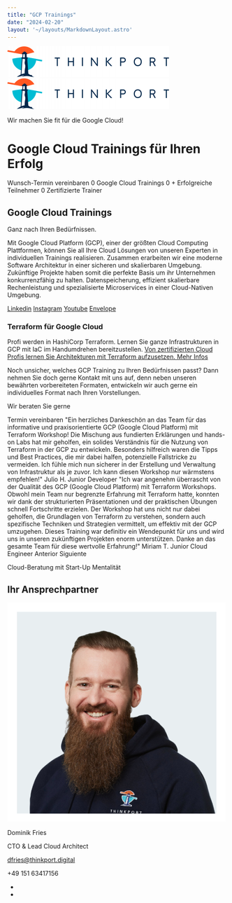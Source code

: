 ```yaml
---
title: "GCP Trainings"
date: "2024-02-20"
layout: '~/layouts/MarkdownLayout.astro'
---
```


 [![Thinkport Logo](images/Logo_horizontral_new-q79kisryfbimg521qvcamhuu9zgajwl52ie1tm6q0s.png "Logo Bright Colours")](https://thinkport.digital)[![Thinkport Logo](images/Logo_horizontral_new-q79kisryfbimg521qvcamhuu9zgajwl52ie1tm6q0s.png "Logo Bright Colours")](https://thinkport.digital)

Wir machen Sie fit für die Google Cloud!

# Google Cloud Trainings für Ihren Erfolg

 Wunsch-Termin vereinbaren 0 Google Cloud Trainings 0 + Erfolgreiche Teilnehmer 0 Zertifizierte Trainer

## Google Cloud Trainings

Ganz nach Ihren Bedürfnissen.

Mit Google Cloud Platform (GCP), einer der größten Cloud Computing Plattformen, können Sie all Ihre Cloud Lösungen von unseren Experten in individuellen Trainings realisieren. Zusammen erarbeiten wir eine moderne Software Architektur in einer sicheren und skalierbaren Umgebung. Zukünftige Projekte haben somit die perfekte Basis um ihr Unternehmen konkurrenzfähig zu halten. Datenspeicherung, effizient skalierbare Rechenleistung und spezialisierte Microservices in einer Cloud-Nativen Umgebung.

[Linkedin](https://www.linkedin.com/company/11759873) [Instagram](https://www.instagram.com/thinkport/) [Youtube](https://www.youtube.com/channel/UCnke3WYRT6bxuMK2t4jw2qQ) [Envelope](mailto:tdrechsel@thinkport.digital)[](#linksection)

### Terraform für Google Cloud

Profi werden in HashiCorp Terraform. Lernen Sie ganze Infrastrukturen in GCP mit IaC im Handumdrehen bereitzustellen. [Von zertifizierten Cloud Profis lernen Sie Architekturen mit Terraform aufzusetzen. Mehr Infos](https://thinkport.digital/?page_id=18528&preview=true)

Noch unsicher, welches GCP Training zu Ihren Bedürfnissen passt? Dann nehmen Sie doch gerne Kontakt mit uns auf, denn neben unseren bewährten vorbereiteten Formaten, entwickeln wir auch gerne ein individuelles Format nach Ihren Vorstellungen.

Wir beraten Sie gerne

 Termin vereinbaren "Ein herzliches Dankeschön an das Team für das informative und praxisorientierte GCP (Google Cloud Platform) mit Terraform Workshop! Die Mischung aus fundierten Erklärungen und hands-on Labs hat mir geholfen, ein solides Verständnis für die Nutzung von Terraform in der GCP zu entwickeln. Besonders hilfreich waren die Tipps und Best Practices, die mir dabei halfen, potenzielle Fallstricke zu vermeiden. Ich fühle mich nun sicherer in der Erstellung und Verwaltung von Infrastruktur als je zuvor. Ich kann diesen Workshop nur wärmstens empfehlen!" Julio H. Junior Developer "Ich war angenehm überrascht von der Qualität des GCP (Google Cloud Platform) mit Terraform Workshops. Obwohl mein Team nur begrenzte Erfahrung mit Terraform hatte, konnten wir dank der strukturierten Präsentationen und der praktischen Übungen schnell Fortschritte erzielen. Der Workshop hat uns nicht nur dabei geholfen, die Grundlagen von Terraform zu verstehen, sondern auch spezifische Techniken und Strategien vermittelt, um effektiv mit der GCP umzugehen. Dieses Training war definitiv ein Wendepunkt für uns und wird uns in unseren zukünftigen Projekten enorm unterstützen. Danke an das gesamte Team für diese wertvolle Erfahrung!" Miriam T. Junior Cloud Engineer Anterior Siguiente

Cloud-Beratung mit Start-Up Mentalität

## Ihr Ansprechpartner

![Dominik gerahmt](images/Dominik_mH-2.png)

Dominik Fries

CTO & Lead Cloud Architect

[dfries@thinkport.digital](mailto:dfries@thinkport.digital)

+49 151 63417156

* [](https://www.linkedin.com/in/dominik-fries-497ab7107/?originalSubdomain=de)
* [](https://www.xing.com/profile/Dominik_Fries5)
